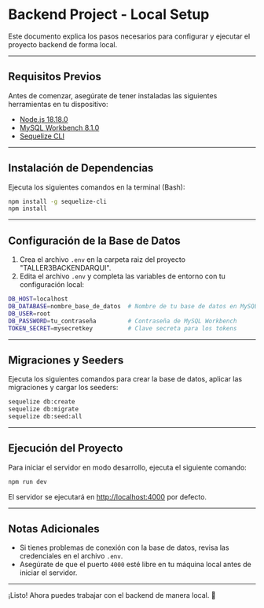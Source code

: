 # Backend Project - Local Setup

Este documento explica los pasos necesarios para configurar y ejecutar el proyecto backend de forma local.

---

## Requisitos Previos

Antes de comenzar, asegúrate de tener instaladas las siguientes herramientas en tu dispositivo:

- [Node.js 18.18.0](https://nodejs.org/es)
- [MySQL Workbench 8.1.0](https://dev.mysql.com/downloads/mysql/)
- [Sequelize CLI](https://sequelize.org/master/manual/migrations.html)

---

## Instalación de Dependencias

Ejecuta los siguientes comandos en la terminal (Bash):

```bash
npm install -g sequelize-cli
npm install
```

---

## Configuración de la Base de Datos

1. Crea el archivo `.env` en la carpeta raiz del proyecto "TALLER3BACKENDARQUI".
2. Edita el archivo `.env` y completa las variables de entorno con tu configuración local:

```bash
DB_HOST=localhost
DB_DATABASE=nombre_base_de_datos  # Nombre de tu base de datos en MySQL Workbench
DB_USER=root
DB_PASSWORD=tu_contraseña         # Contraseña de MySQL Workbench
TOKEN_SECRET=mysecretkey          # Clave secreta para los tokens
```

---

## Migraciones y Seeders

Ejecuta los siguientes comandos para crear la base de datos, aplicar las migraciones y cargar los seeders:

```bash
sequelize db:create
sequelize db:migrate
sequelize db:seed:all
```

---

## Ejecución del Proyecto

Para iniciar el servidor en modo desarrollo, ejecuta el siguiente comando:

```bash
npm run dev
```

El servidor se ejecutará en [http://localhost:4000](http://localhost:4000) por defecto.

---

## Notas Adicionales

- Si tienes problemas de conexión con la base de datos, revisa las credenciales en el archivo `.env`.
- Asegúrate de que el puerto `4000` esté libre en tu máquina local antes de iniciar el servidor.

---

¡Listo! Ahora puedes trabajar con el backend de manera local. 🚀

